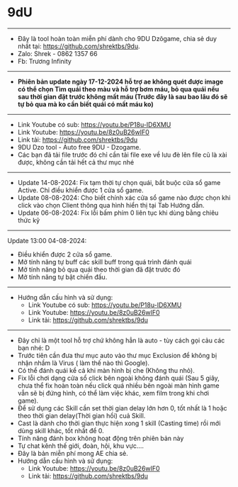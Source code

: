 # 9dU
------------------------------------------------------------------------------------------------------------
- Đây là tool hoàn toàn miễn phí dành cho 9DU Dzôgame, chia sẻ duy nhất tại: https://github.com/shrektbs/9du.
- Zalo: Shrek - 0862 1357 66                                                                           
- Fb: Trương Infinity
- ----------------------------------------------------------------------------------------------------------
- **Phiên bản update ngày 17-12-2024 hỗ trợ ae không quét được image có thể chọn Tìm quái theo màu và hỗ trợ bơm máu, 
bỏ qua quái nếu sau thời gian đặt trước không mất máu (Trước đây là sau bao lâu đó sẽ tự bỏ qua mà ko cần biết 
quái có mất máu ko)**
------------------------------------------------------------------------------------------------------------
- Link Youtube có sub: https://youtu.be/P18u-ID6XMU
- Link Youtube: https://youtu.be/8z0uB26wIF0
- Link tải: https://github.com/shrektbs/9du
- 9DU Dzo tool - Auto free 9DU - Dzogame.
- Các bạn đã tải file trước đó chỉ cần tải file exe về lưu đè lên file cũ là xài được, không cần tải hết cả thư mục nhé
----------------------------------------------------------------------------------------------------------------------------
- Update 14-08-2024: Fix tạm thời tự chọn quái, bắt buộc cửa sổ game Active. Chỉ điều khiển được 1 cửa sổ game.
- Update 08-08-2024: Cho biết chính xác cửa sổ game nào được chọn khi click vào chọn Client thông qua hình hiển thị tại Tab Hướng dẫn.
- Update 06-08-2024: Fix lỗi bấm phím 0 liên tục khi dùng bằng chiêu thức kỹ
----------------------------------------------------------------------------------------------------------------------------
Update 13:00 04-08-2024:
- Điều khiển được 2 cửa sổ game.
- Mở tính năng tự buff các skill buff trong quá trình đánh quái
- Mở tính năng bỏ qua quái theo thời gian đã đặt trước đó
- Mở tính năng tự bật chiến đấu.
------------------------------------------------------------------------------------------------------------------------------
- Hướng dẫn cấu hình và sử dụng:
  -  Link Youtube có sub: https://youtu.be/P18u-ID6XMU
  +  Link Youtube: https://youtu.be/8z0uB26wIF0
  +  Link tải: https://github.com/shrektbs/9du
------------------------------------------------------------------------------------------------------------------------------
- Đây chỉ là một tool hỗ trợ chứ không hẳn là auto - tùy cách gọi cảu các bạn nhé: D
- Trước tiên cần đưa thư mục auto vào thư mục Exclusion để không bị nhận nhầm là Virus ( làm thế nào thì Google).
- Có thể đánh quái kể cả khi màn hình bị che (Không thu nhỏ).
- Fix lỗi chơi dạng cửa sổ click bên ngoài không đánh quái (Sau 5 giây, chưa thể fix hoàn toàn nếu click quá nhiều bên ngoài màn hình game vẫn sẽ bị đứng hình, có thể làm việc khác, xem film trong khi chơi game).
- Để sử dụng các Skill cần set thời gian delay lớn hơn 0, tốt nhất là 1 hoặc
theo thời gian delay(Thời gian hồi) cuả Skill.
- Cast là dành cho thời gian thực hiện xong 1 skill (Casting time) rồi mới dùng skill khác, tốt nhất để 0.
- Tính năng đánh box không hoạt động trên phiên bản này
- Tự chat kênh thế giới, đoàn, hội, khu vực....
- Đây là bản miễn phí mong AE chia sẻ.
- Hướng dẫn cấu hình và sử dụng:
  +  Link Youtube: https://youtu.be/8z0uB26wIF0
  +  Link tải: https://github.com/shrektbs/9du
